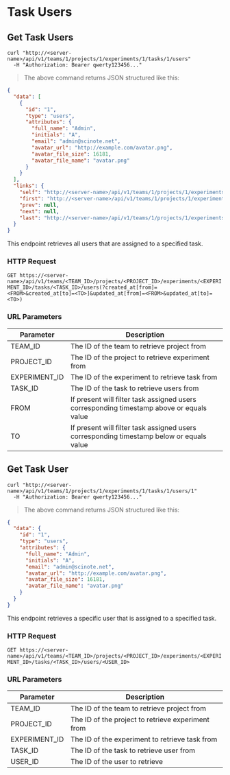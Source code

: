 # Task Users

## Get Task Users

```shell
curl "http://<server-name>/api/v1/teams/1/projects/1/experiments/1/tasks/1/users"
  -H "Authorization: Bearer qwerty123456..."
```

> The above command returns JSON structured like this:

```json
{
  "data": [
    {
      "id": "1",
      "type": "users",
      "attributes": {
        "full_name": "Admin",
        "initials": "A",
        "email": "admin@scinote.net",
        "avatar_url": "http://example.com/avatar.png",
        "avatar_file_size": 16181,
        "avatar_file_name": "avatar.png"
      }
    }
  ],
  "links": {
    "self": "http://<server-name>/api/v1/teams/1/projects/1/experiments/1/tasks/1/users?page%5Bnumber%5D=1&page%5Bsize%5D=10",
    "first": "http://<server-name>/api/v1/teams/1/projects/1/experiments/1/tasks/1/users?page%5Bnumber%5D=1&page%5Bsize%5D=10",
    "prev": null,
    "next": null,
    "last": "http://<server-name>/api/v1/teams/1/projects/1/experiments/1/tasks/1/users?page%5Bnumber%5D=1&page%5Bsize%5D=10"
  }
}
```

This endpoint retrieves all users that are assigned to a specified task.

### HTTP Request

`GET https://<server-name>/api/v1/teams/<TEAM_ID>/projects/<PROJECT_ID>/experiments/<EXPERIMENT_ID>/tasks/<TASK_ID>/users(?created_at[from]=<FROM>&created_at[to]=<TO>]&updated_at[from]=<FROM>&updated_at[to]=<TO>)`

### URL Parameters

| Parameter     | Description                                                                              |
| ------------- | ---------------------------------------------------------------------------------------- |
| TEAM_ID       | The ID of the team to retrieve project from                                              |
| PROJECT_ID    | The ID of the project to retrieve experiment from                                        |
| EXPERIMENT_ID | The ID of the experiment to retrieve task from                                           |
| TASK_ID       | The ID of the task to retrieve users from                                                |
| FROM          | If present will filter task assigned users corresponding timestamp above or equals value |
| TO            | If present will filter task assigned users corresponding timestamp below or equals value |

## Get Task User

```shell
curl "http://<server-name>/api/v1/teams/1/projects/1/experiments/1/tasks/1/users/1"
  -H "Authorization: Bearer qwerty123456..."
```

> The above command returns JSON structured like this:

```json
{
  "data": {
    "id": "1",
    "type": "users",
    "attributes": {
      "full_name": "Admin",
      "initials": "A",
      "email": "admin@scinote.net",
      "avatar_url": "http://example.com/avatar.png",
      "avatar_file_size": 16181,
      "avatar_file_name": "avatar.png"
    }
  }
}
```

This endpoint retrieves a specific user that is assigned to a specified task.

### HTTP Request

`GET https://<server-name>/api/v1/teams/<TEAM_ID>/projects/<PROJECT_ID>/experiments/<EXPERIMENT_ID>/tasks/<TASK_ID>/users/<USER_ID>`

### URL Parameters

| Parameter     | Description                                       |
| ------------- | ------------------------------------------------- |
| TEAM_ID       | The ID of the team to retrieve project from       |
| PROJECT_ID    | The ID of the project to retrieve experiment from |
| EXPERIMENT_ID | The ID of the experiment to retrieve task from    |
| TASK_ID       | The ID of the task to retrieve user from          |
| USER_ID       | The ID of the user to retrieve                    |
